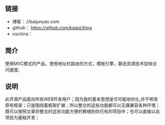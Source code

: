 ## 链接
- 博客：://baijunyao.com   
- github： https://github.com/kaiaiz/blog  
- oschina：   

## 简介
使用MVC模式的产品，使用地址栏路由的方式，模板引擎，静态资源技术加快访问速度;

## 说明
此开源产品面向所有WEB开发用户；因为我的基本思想是尽可能地优化,并不修改原有框架；只是围绕着框架扩展；所以整合的这些功能都可以无痛兼容各种环境；既可以按照文章将整合的这些功能方便的移植到你已有的项目中；也可以直接以此项目为基础开发；
